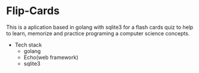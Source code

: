# Flip-Cards

This is a aplication based in golang with sqlite3 for a flash cards quiz to help to learn, memorize and practice programing a computer science concepts.

- Tech stack
  - golang
  - Echo(web framework)
  - sqlite3
